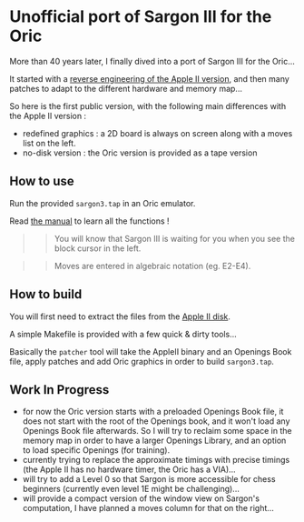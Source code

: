 # Unofficial port of Sargon III for the Oric

More than 40 years later, I finally dived into a port of Sargon III for the Oric...

It started with a [reverse engineering of the Apple II version](https://github.com/Oric4ever/sargon3_disassembly),
and then many patches to adapt to the different hardware and memory map...

So here is the first public version, with the following main differences with the Apple II version :

- redefined graphics : a 2D board is always on screen along with a moves list on the left.
- no-disk version : the Oric version is provided as a tape version

## How to use

Run the provided `sargon3.tap` in an Oric emulator.

Read [the manual](https://archive.org/details/apple2_hayden_sargon_iii_manual_1983) to learn all the functions !

>> You will know that Sargon III is waiting for you when you see the block cursor in the left.

>> Moves are entered in algebraic notation (eg. E2-E4).

## How to build

You will first need to extract the files from the [Apple II disk](https://archive.org/download/Sargon_III_Hayden_Book_Company-1983/Sargon_III_Hayden_Book_Company-1983.dsk).

A simple Makefile is provided with a few quick & dirty tools...

Basically the `patcher` tool will take the AppleII binary and an Openings Book file, apply patches and add Oric graphics in order to build `sargon3.tap`.

## Work In Progress

- for now the Oric version starts with a preloaded Openings Book file, it does not start with the root of the Openings book, and it won't load any Openings Book file afterwards.
So I will try to reclaim some space in the memory map in order to have a larger Openings Library, and an option to load specific Openings (for training).
- currently trying to replace the approximate timings with precise timings (the Apple II has no hardware timer, the Oric has a VIA)...
- will try to add a Level 0 so that Sargon is more accessible for chess beginners (currently even level 1E might be challenging)...
- will provide a compact version of the window view on Sargon's computation, I have planned a moves column for that on the right...
